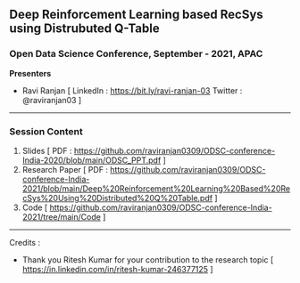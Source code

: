 ## Deep Reinforcement Learning based RecSys using Distrubuted Q-Table

### Open Data Science Conference,  September - 2021,  APAC

**Presenters**
- Ravi Ranjan [ LinkedIn : https://bit.ly/ravi-ranjan-03  Twitter : @raviranjan03  ]

--- 

### Session Content

1. Slides [ PDF : https://github.com/raviranjan0309/ODSC-conference-India-2020/blob/main/ODSC_PPT.pdf ]
2. Research Paper [ PDF : https://github.com/raviranjan0309/ODSC-conference-India-2021/blob/main/Deep%20Reinforcement%20Learning%20Based%20RecSys%20Using%20Distributed%20Q%20Table.pdf ]
3. Code [ https://github.com/raviranjan0309/ODSC-conference-India-2021/tree/main/Code ]

--- 
Credits :

- Thank you Ritesh Kumar for your contribution to the research topic [ https://in.linkedin.com/in/ritesh-kumar-246377125 ]
